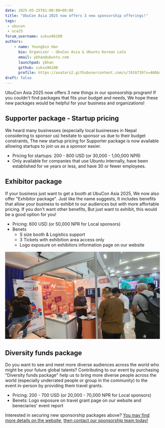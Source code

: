 ```yaml
---
date: 2025-05-25T01:00:00+09:00
title: "UbuCon Asia 2025 now offers 3 new sponsorship offerings!"
tags:
 - ubucon
 - uca25
forum_username: sukso96100
authors:
    - name: Youngbin Han
      bio: Organizer - UbuCon Asia & Ubuntu Korean LoCo
      email: ybhan@ubuntu.com
      launchpad: ybhan
      github: sukso96100
      profile: https://avatars2.githubusercontent.com/u/1916739?s=460&v=4
draft: false
---
```


UbuCon Asia 2025 now offers 3 new things in our sponsorship program! If you couldn't find packages that fits your budget and needs, We hope these new packages would be helpful for your business and organizations!

## Supporter package - Startup pricing
We heard many businesses (especially local businesses in Nepal considering to sponsor us) hesitate to sponsor us due to their budget constraints, The new startup pricing for Supporter package is now available allowing startups to join us as a sponsor easier.

- Pricing for startups: 200 - 800 USD (or 30,000 - 1,00,000 NPR)
- Only available for companies that use Ubuntu internally, have been established for ve years or less, and have 30 or fewer employees.

## Exhibitor package
If your business just want to get a booth at UbuCon Asia 2025, We now also offer "Exhibitor package". Just like the name suggests, It includes benefits that allow your business to exhibit to our audiences but with more affortable pricing. If you don't want other benefits, But just want to exhibit, this would be a good option for you!

- Pricing: 600 USD (or 50,000 NPR for Local sponsors)
- Benets
    - S size booth & Logistics support
    - 3 Tickets with exhibition area access only
    - Logo exposure on exhibitors information page on our website

![Sponsor booth at LibreOffice Conf Asia x UbuCon Asia 2023](./sponsot-booth.jpg)

## Diversity funds package
Do you want to see and meet more diverse audiences across the world who might be your future global talents? Contributing to our event by purchasing "Diversity funds package" help us to bring more diverse people across the world (especially underrated people or group in the community) to the event in-person by providing them travel grants.

- Pricing: 200 - 700 USD (or 20,000 - 70,000 NPR for Local sponsors)
- Benets: Logo exposure on travel grant page on our website and beneciaries' event report


Interested in securing new sponsorship packages above? [You may find more details on the website,](https://2025.ubucon.asia/sponsors/become-a-sponsor/) [then contact our sponsorship team today!](mailto:sponsorship@ubucon.asia)